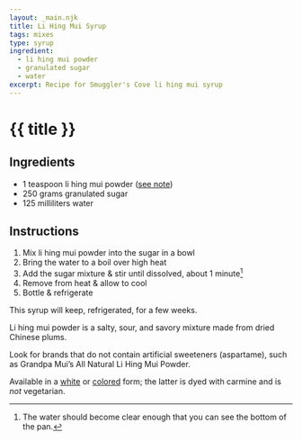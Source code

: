 ```yaml
---
layout: _main.njk
title: Li Hing Mui Syrup
tags: mixes
type: syrup
ingredient:
  - li hing mui powder
  - granulated sugar
  - water
excerpt: Recipe for Smuggler's Cove li hing mui syrup
---
```


<!-- markdownlint-disable MD025 -->
# {{ title }}
<!-- markdownlint-enable MD025 -->

## Ingredients
<!-- markdownlint-disable MD051 -->
* 1 teaspoon li hing mui powder ([see note](#tip-2))
* 250 grams granulated sugar
* 125 milliliters water
<!-- markdownlint-enable MD051 -->
## Instructions

1. Mix li hing mui powder into the sugar in a bowl
2. Bring the water to a boil over high heat
3. Add the sugar mixture & stir until dissolved, about 1 minute[^1]
4. Remove from heat & allow to cool
5. Bottle & refrigerate

[^1]: The water should become clear enough that you can see the bottom of the pan.

<tiki-callout type="note">

  This syrup will keep, refrigerated, for a few weeks.

</tiki-callout>

<tiki-callout type="tip">

  Li hing mui powder is a salty, sour, and savory mixture made from dried Chinese plums.

  Look for brands that do not contain artificial sweeteners (aspartame), such as Grandpa Mui’s All Natural Li Hing Mui Powder.

  Available in a <a href="https://www.amazon.com/Powder-Hawaiis-Snack-Seasoning-1-8oz/dp/B07MJM6SQT" target="_blank" rel="external noopener">white</a> or <a href="https://www.amazon.com/POWDER-PRESERVED-FRUIT-ASPARTAME-2-5oz/dp/B00CY3TB56/" target="_blank" rel="external nofollow">colored</a> form; the latter is dyed with carmine and is *not* vegetarian.

</tiki-callout>

<div
  data-cat[0]="Syrup"
  data-ingredient[0]="Li hing mui powder"
  data-ingredient[1]="Sugar, granulated"
  data-ingredient[2]="Water"
  data-pagefind-filter="
    Category[data-cat[0]],
    Ingredient[data-ingredient[0]],
    Ingredient[data-ingredient[1]],
    Ingredient[data-ingredient[2]]
  "
>
</div>
